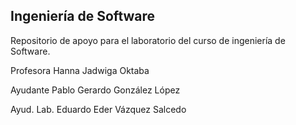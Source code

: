 ## Ingeniería de Software
Repositorio de apoyo para el laboratorio del curso de ingeniería de Software.

Profesora Hanna Jadwiga Oktaba

Ayudante Pablo Gerardo González López

Ayud. Lab. Eduardo Eder Vázquez Salcedo
